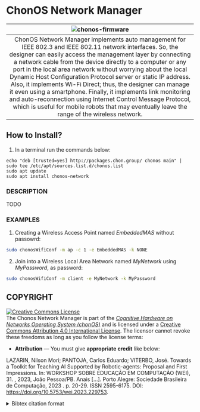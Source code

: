 # ChonOS Network Manager

|![chonos-firmware](https://github.com/chon-group/dpkg-chonos-firmwaremng/assets/32855001/f4f43941-6fdb-4b58-9791-66f480c0d449)|
|:--:|
|ChonOS Network Manager implements auto management for IEEE 802.3 and IEEE 802.11 network interfaces. So, the designer can easily access the management layer by connecting a network cable from the device directly to a computer or any port in the local area network without worrying about the local Dynamic Host Configuration Protocol server or static IP address. Also, it implements Wi-Fi Direct; thus, the designer can manage it even using a smartphone. Finally, it implements link monitoring and auto-reconnection using Internet Control Message Protocol, which is useful for mobile robots that may eventually leave the range of the wireless network.|

## How to Install?
1) In a terminal run the commands below:

```console
echo "deb [trusted=yes] http://packages.chon.group/ chonos main" | sudo tee /etc/apt/sources.list.d/chonos.list
sudo apt update
sudo apt install chonos-network
```

### DESCRIPTION

TODO

### EXAMPLES

1. Creating a Wireless Access Point named _EmbeddedMAS_ without passowrd:

```sh
sudo chonosWifiConf -m ap -c 1 -e EmbeddedMAS -k NONE
```

2. Join into a Wireless Local Area Network named _MyNetwork_ using _MyPassword_, as password:

```sh
sudo chonosWifiConf -m client -e MyNetwork -k MyPassword
```

## COPYRIGHT
<a rel="license" href="http://creativecommons.org/licenses/by/4.0/"><img alt="Creative Commons License" style="border-width:0" src="https://i.creativecommons.org/l/by/4.0/88x31.png" /></a><br />The Chonos Network Manager is part of the [_Cognitive Hardware on Networks Operating
System (chonOS)_](http://os.chon.group/) and is licensed under a <a rel="license" href="http://creativecommons.org/licenses/by/4.0/">Creative Commons Attribution 4.0 International License</a>. The licensor cannot revoke these freedoms as long as you follow the license terms:

* __Attribution__ — You must give __appropriate credit__ like below:

LAZARIN, Nilson Mori; PANTOJA, Carlos Eduardo; VITERBO, José. Towards a Toolkit for Teaching AI Supported by Robotic-agents: Proposal and First Impressions. In: WORKSHOP SOBRE EDUCAÇÃO EM COMPUTAÇÃO (WEI), 31. , 2023, João Pessoa/PB. Anais [...]. Porto Alegre: Sociedade Brasileira de Computação, 2023 . p. 20-29. ISSN 2595-6175. DOI: https://doi.org/10.5753/wei.2023.229753.


<details>
<summary> Bibtex citation format</summary>

```
@inproceedings{chonOS,
 author = {Nilson Lazarin and Carlos Pantoja and José Viterbo},
 title = { Towards a Toolkit for Teaching AI Supported by Robotic-agents: Proposal and First Impressions},
 booktitle = {Anais do XXXI Workshop sobre Educação em Computação},
 location = {João Pessoa/PB},
 year = {2023},
 issn = {2595-6175},
 pages = {20--29},
 publisher = {SBC},
 address = {Porto Alegre, RS, Brasil},
 doi = {10.5753/wei.2023.229753},
 url = {https://sol.sbc.org.br/index.php/wei/article/view/24887}
}

```
</details>
